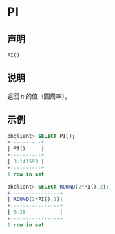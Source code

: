 # PI

## 声明

```sql
PI()
```

## 说明

返回 `π` 的值（圆周率）。

## 示例

```sql
obclient> SELECT PI();
+----------+
| PI()     |
+----------+
| 3.141593 |
+----------+
1 row in set 

obclient> SELECT ROUND(2*PI(),2);
+----------------+
| ROUND(2*PI(),2)|
+----------------+
| 6.28           |
+----------------+
1 row in set
```
